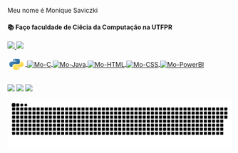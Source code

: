 Meu nome é Monique Saviczki

#### 📚 Faço faculdade de Ciêcia da Computação na UTFPR
 <div>
 <div style="display: "flex" ">
  <a href="https://github.com/mosaviczki">
  <img height="160em" src="https://github-readme-stats.vercel.app/api?username=mosaviczki&show_icons=true&theme=jolly"/>
  <img height="160em" src="https://github-readme-stats.vercel.app/api/top-langs/?username=mosaviczki&layout=compact&langs_count=7&theme=jolly"/>
</div>
<div style="display: inline_block"><br>
  <img align="center" alt="Mo-Python" height="30" width="40" src="https://raw.githubusercontent.com/devicons/devicon/master/icons/python/python-original.svg">
  <img align="center" alt="Mo-C" height="30" width="40" src="https://icongr.am/devicon/c-original.svg?size=128&color=currentColor">
  <img align="center" alt="Mo-Java" height="30" width="40" src="https://img.icons8.com/color/48/000000/java-coffee-cup-logo--v1.png"/>
  <img align="center" alt="Mo-HTML" height="30" width="40" src="https://img.icons8.com/color/48/000000/html-5--v1.png"/>
  <img align="center" alt="Mo-CSS" height="30" width="40" src="https://img.icons8.com/color/48/000000/css3.png"/>
  <img align="center" alt="Mo-PowerBI" height="30" width="40" src="https://img.icons8.com/color/48/000000/power-bi.png"/>
</div>

##
<div> 
<a href = "https://www.linkedin.com/in/monique-paula-saviczki-santana-4697b1222/"><img src="https://img.shields.io/badge/Linkedin-0078D4?style=for-the-badge&logo=linkedin&logoColor=white"></a>
<a href="https://www.instagram.com/monique_saviczki" target="_blank"><img src="https://img.shields.io/badge/-Instagram-%23E4405F?style=for-the-badge&logo=instagram&logoColor=white" target="_blank"></a>
<a href = "mailto:monique_saviczki@hotmail.com"><img src="https://img.shields.io/badge/Microsoft_Outlook-0078D4?style=for-the-badge&logo=microsoft-outlook&logoColor=white"></a>

  ![Snake animation](https://github.com/mosaviczki/mosaviczki/blob/output/github-contribution-grid-snake.svg)
 
</div>
